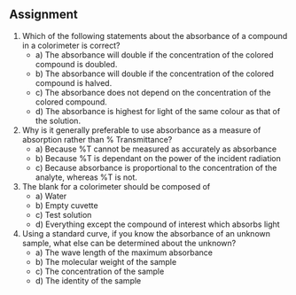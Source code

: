 ## Assignment

<ol>
  <li>
    Which of the following statements about the absorbance of a compound in a colorimeter is correct?
    <ul>
      <li>a) The absorbance will double if the concentration of the colored compound is doubled.</li>
      <li>b) The absorbance will double if the concentration of the colored compound is halved.</li>
      <li>c) The absorbance does not depend on the concentration of the colored compound.</li>
      <li>d) The absorbance is highest for light of the same colour as that of the solution.</li>
    </ul>
  </li>
  <li>
    Why is it generally preferable to use absorbance as a measure of absorption rather than % Transmittance?
    <ul>
      <li>a) Because %T cannot be measured as accurately as absorbance</li>
      <li>b) Because %T is dependant on the power of the incident radiation</li>
      <li>c) Because absorbance is proportional to the concentration of the analyte, whereas %T is not.</li>
    </ul>
  </li>
  <li>
    The blank for a colorimeter should be composed of
    <ul>
      <li>a) Water</li>
      <li>b) Empty cuvette</li>
      <li>c) Test solution</li>
      <li>d) Everything except the compound of interest which absorbs light</li>
    </ul>
  </li>
  <li>
    Using a standard curve, if you know the absorbance of an unknown sample, what else can be determined about the unknown?
    <ul>
      <li>a) The wave length of the maximum absorbance</li>
      <li>b) The molecular weight of the sample</li>
      <li>c) The concentration of the sample</li>
      <li>d) The identity of the sample</li>
    </ul>
  </li>
</ol>



